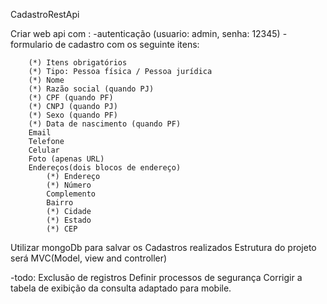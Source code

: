 CadastroRestApi

Criar web api com :
    -autenticação (usuario: admin,  senha:  12345)
    - formulario de cadastro com os seguinte itens: 

        (*) Itens obrigatórios
        (*) Tipo: Pessoa física / Pessoa jurídica
        (*) Nome
        (*) Razão social (quando PJ)
        (*) CPF (quando PF)
        (*) CNPJ (quando PJ)
        (*) Sexo (quando PF)
        (*) Data de nascimento (quando PF)
        Email
        Telefone
        Celular
        Foto (apenas URL)
        Endereços(dois blocos de endereço)
            (*) Endereço
            (*) Número
            Complemento
            Bairro
            (*) Cidade
            (*) Estado
            (*) CEP

Utilizar mongoDb para salvar os Cadastros realizados
Estrutura do projeto será MVC(Model, view and controller)

-todo:
    Exclusão de registros
    Definir processos de segurança
    Corrigir a tabela de exibição da consulta adaptado para mobile.


